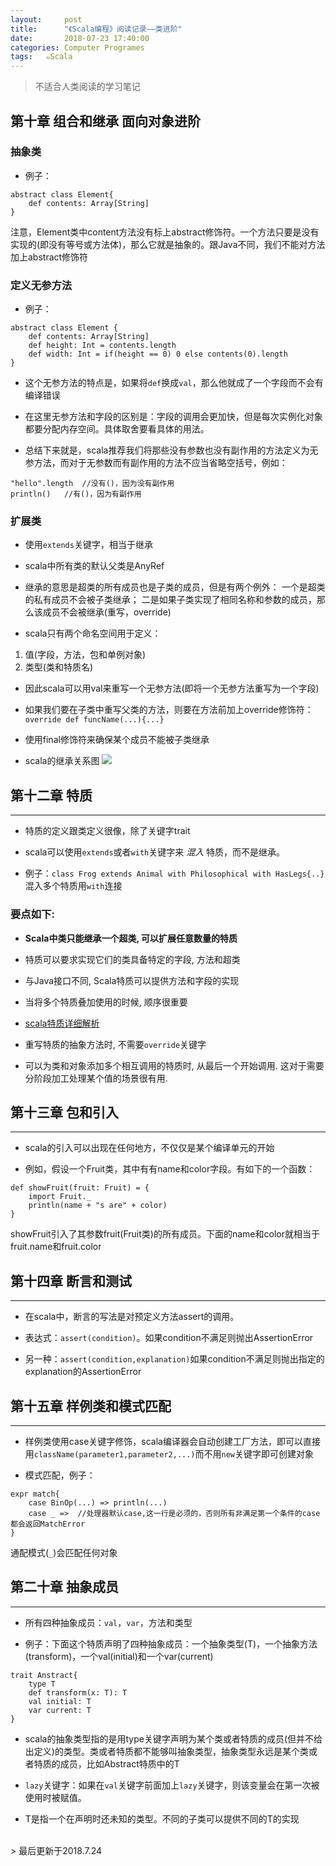 ```yaml
---
layout:     post
title:      "《Scala编程》阅读记录——类进阶"
date:       2018-07-23 17:40:00
categories: Computer Programes
tags:   ๑Scala
---
```


> 不适合人类阅读的学习笔记



## 第十章 组合和继承  面向对象进阶

### 抽象类

- 例子：
```
abstract class Element{
	def contents: Array[String]
}
```
注意，Element类中content方法没有标上abstract修饰符。一个方法只要是没有实现的(即没有等号或方法体)，那么它就是抽象的。跟Java不同，我们不能对方法加上abstract修饰符


### 定义无参方法

- 例子：
```
abstract class Element {
	def contents: Array[String]
	def height: Int = contents.length
	def width: Int = if(height == 0) 0 else contents(0).length
}
```

- 这个无参方法的特点是，如果将`def`换成`val`，那么他就成了一个字段而不会有编译错误

- 在这里无参方法和字段的区别是：字段的调用会更加快，但是每次实例化对象都要分配内存空间。具体取舍要看具体的用法。

- 总结下来就是，scala推荐我们将那些没有参数也没有副作用的方法定义为无参方法，而对于无参数而有副作用的方法不应当省略空括号，例如：
```
"hello".length  //没有()，因为没有副作用
println()	//有()，因为有副作用
```

### 扩展类

- 使用`extends`关键字，相当于继承

- scala中所有类的默认父类是AnyRef

- 继承的意思是超类的所有成员也是子类的成员，但是有两个例外：
一个是超类的私有成员不会被子类继承；
二是如果子类实现了相同名称和参数的成员，那么该成员不会被继承(重写，override)

- scala只有两个命名空间用于定义：
1. 值(字段，方法，包和单例对象)
2. 类型(类和特质名)

- 因此scala可以用val来重写一个无参方法(即将一个无参方法重写为一个字段)

- 如果我们要在子类中重写父类的方法，则要在方法前加上override修饰符：`override def funcName(...){...}`

- 使用final修饰符来确保某个成员不能被子类继承

- scala的继承关系图
![](/images/Scala/relation.jpg)

## 第十二章 特质
---

- 特质的定义跟类定义很像，除了关键字trait

- scala可以使用`extends`或者`with`关键字来 *混入* 特质，而不是继承。

- 例子：`class Frog extends Animal with Philosophical with HasLegs{..}`
混入多个特质用`with`连接

### 要点如下:

- **Scala中类只能继承一个超类, 可以扩展任意数量的特质**

- 特质可以要求实现它们的类具备特定的字段, 方法和超类

- 与Java接口不同, Scala特质可以提供方法和字段的实现

- 当将多个特质叠加使用的时候, 顺序很重要

- [scala特质详细解析](https://www.cnblogs.com/nowgood/p/scalatrait.html)

- 重写特质的抽象方法时, 不需要`override`关键字

- 可以为类和对象添加多个相互调用的特质时, 从最后一个开始调用. 这对于需要分阶段加工处理某个值的场景很有用.

## 第十三章 包和引入
---

- scala的引入可以出现在任何地方，不仅仅是某个编译单元的开始

- 例如，假设一个Fruit类，其中有有name和color字段。有如下的一个函数：
```
def showFruit(fruit: Fruit) = {
	import Fruit._
	println(name + "s are" + color)
}
```
showFruit引入了其参数fruit(Fruit类)的所有成员。下面的name和color就相当于fruit.name和fruit.color

## 第十四章 断言和测试
---

- 在scala中，断言的写法是对预定义方法assert的调用。

- 表达式：`assert(condition)`。如果condition不满足则抛出AssertionError

- 另一种：`assert(condition,explanation)`如果condition不满足则抛出指定的explanation的AssertionError

## 第十五章 样例类和模式匹配
---

- 样例类使用case关键字修饰，scala编译器会自动创建工厂方法，即可以直接用`className(parameter1,parameter2,...)`而不用`new`关键字即可创建对象

- 模式匹配，例子：
```
expr match{
	case BinOp(...) => println(...)
	case _ =>  //处理器默认case,这一行是必须的，否则所有非满足第一个条件的case都会返回MatchError
}
```
通配模式(`_`)会匹配任何对象

## 第二十章 抽象成员
---

- 所有四种抽象成员：`val`，`var`，方法和类型

- 例子：下面这个特质声明了四种抽象成员：一个抽象类型(T)，一个抽象方法(transform)，一个val(initial)和一个var(current)
```
trait Anstract{
	type T
	def transform(x: T): T
	val initial: T
	var current: T
}
```
- scala的抽象类型指的是用type关键字声明为某个类或者特质的成员(但并不给出定义)的类型。类或者特质都不能够叫抽象类型，抽象类型永远是某个类或者特质的成员，比如Abstract特质中的T

- `lazy`关键字：如果在`val`关键字前面加上`lazy`关键字，则该变量会在第一次被使用时被赋值。

- T是指一个在声明时还未知的类型。不同的子类可以提供不同的T的实现


<br>
> 最后更新于2018.7.24

